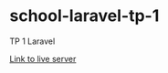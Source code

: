 # school-laravel-tp-1

TP 1 Laravel

[Link to live server](https://saddektouati.site/schl/s4-laravel/tp-1/public)
